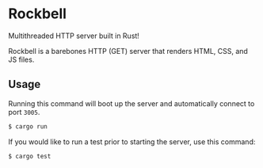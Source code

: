# Rockbell

Multithreaded HTTP server built in Rust!

Rockbell is a barebones HTTP (GET) server that renders HTML, CSS, and JS files.

## Usage
Running this command will boot up the server and automatically connect to port `3005`.
```bash
$ cargo run
```

If you would like to run a test prior to starting the server, use this command:
```bash
$ cargo test
```
